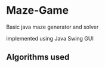 # Maze-Game
Basic java maze generator and solver

implemented using Java Swing GUI

## Algorithms used
